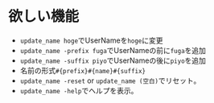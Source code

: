 # 欲しい機能
- `update_name hoge`でUserNameを`hoge`に変更
- `update_name -prefix fuga`でUserNameの前に`fuga`を追加
- `update_name -suffix piyo`でUserNameの後に`piyo`を追加
- 名前の形式`#{prefix}#{name}#{suffix}`
- `update_name -reset` or `update_name (空白)`でリセット。
- `update_name -help`でヘルプを表示。